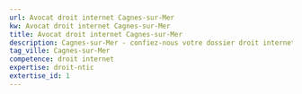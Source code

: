 ```yaml
---
url: Avocat droit internet Cagnes-sur-Mer
kw: Avocat droit internet Cagnes-sur-Mer
title: Avocat droit internet Cagnes-sur-Mer
description: Cagnes-sur-Mer - confiez-nous votre dossier droit internet
tag_ville: Cagnes-sur-Mer
competence: droit internet
expertise: droit-ntic
extertise_id: 1
---
```

